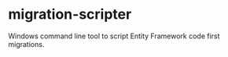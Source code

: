 migration-scripter
==================

Windows command line tool to script Entity Framework code first migrations.
